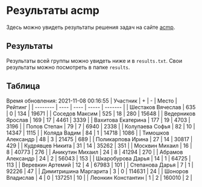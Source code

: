 # Результаты acmp
Здесь можно увидеть результаты решения задач на сайте [acmp](https://acmp.ru). 

## Результаты
Результаты всей группы можно увидеть ниже и в `results.txt`.
Свои результаты можно посмотреть в папке `results`.

## Таблица
Время обновления: 2021-11-08 00:16:55
| Участник | +    | -    | Место | Рейтинг |
| -------- | ---- | ---- | ----- | ------- |
| Шестаков Вячеслав | 635 | 0 | 134 | 19671 |
| Соседов Максим | 525 | 18 | 280 | 15648 |
| Ведерников Ярослав | 169 | 17 | 4461 | 3339 |
| Вахитова Екатерина | 177 | 19 | 4703 | 3196 |
| Попов Степан | 79 | 7 | 6940 | 2338 |
| Колупаева Софья | 82 | 10 | 14347 | 1115 |
| Коляда Вадим | 84 | 1 | 14718 | 1086 |
| Тимошков Александр | 48 | 3 | 21475 | 689 |
| Поликарпова Ирина | 27 | 14 | 30817 | 429 |
| Кудрявцев Никита | 31 | 14 | 35262 | 351 |
| Москвин Михаил | 16 | 8 | 40773 | 276 |
| Аникутин Михаил | 24 | 8 | 41294 | 270 |
| Абрамов Александр | 24 | 2 | 56043 | 153 |
| Шкаробурова Дарья | 14 | 1 | 64725 | 113 |
| Веревкин Артемий | 12 | 4 | 67983 | 101 |
| Степанова Дарья | 7 | 1 | 92226 | 47 |
| Димитришина Маргарита | 3 | 0 | 114631 | 24 |
| Шоноров Владислав | 4 | 0 | 137251 | 10 |
| Леонкин Константин | 1 | 2 | 160010 | 2 |
